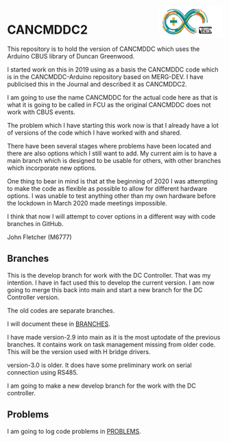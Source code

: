 <img align="right" src="arduino_cbus_logo.png"  width="150" height="75">

# CANCMDDC2

This repository is to hold the version of CANCMDDC which uses the Arduino CBUS library of Duncan Greenwood.

I started work on this in 2019 using as a basis the CANCMDDC code which is in the CANCMDDC-Arduino repository based on MERG-DEV. I have publicised this in the Journal and described it as CANCMDDC2.

I am going to use the name CANCMDDC for the actual code here as that is what it is going to be called in FCU as the original CANCMDDC does not work with CBUS events.

The problem which I have starting this work now is that I already have a lot of versions of the code which I have worked with and shared.

There have been several stages where problems have been located and there are also options which I still want to add. My current aim is to have a main branch which is designed to be usable for others, with other branches which incorporate new options.

One thing to bear in mind is that at the beginning of 2020 I was attempting to make the code as flexible as possible to allow for different hardware options. I was unable to test anything other than my own hardware before the lockdown in March 2020 made meetings impossible.

I think that now I will attempt to cover options in a different way with code branches in GitHub.

John Fletcher (M6777)

## Branches

This is the develop branch for work with the DC Controller. That was my intention. I have in fact used this to develop the current version. I am now going to merge this back into main and start a new branch for the DC Controller version.

The old codes are separate branches.

I will document these in [BRANCHES](BRANCHES.md).

I have made version-2.9 into main as it is the most uptodate of the previous branches. It contains work on task management missing from older code. This will be the version used with H bridge drivers.

version-3.0 is older. It does have some preliminary work on serial connection using RS485.

I am going to make a new develop branch for the work with the DC controller.

## Problems

I am going to log code problems in [PROBLEMS](PROBLEMS.md).

